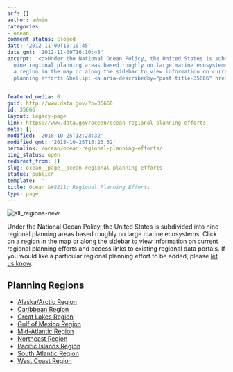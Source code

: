 ```yaml
---
acf: []
author: admin
categories:
- ocean
comment_status: closed
date: '2012-11-09T16:10:45'
date_gmt: '2012-11-09T16:10:45'
excerpt: '<p>Under the National Ocean Policy, the United States is subdivided into
  nine regional planning areas based roughly on large marine ecosystems. Click on
  a region in the map or along the sidebar to view information on current regional
  planning efforts &hellip; <a aria-describedby="post-title-35666" href="https://www.data.gov/ocean/ocean-regional-planning-efforts">Continued</a></p>

  '
featured_media: 0
guid: http://www.data.gov/?p=35666
id: 35666
layout: legacy-page
link: https://www.data.gov/ocean/ocean-regional-planning-efforts
meta: []
modified: '2018-10-25T12:23:32'
modified_gmt: '2018-10-25T16:23:32'
permalink: /ocean/ocean-regional-planning-efforts/
ping_status: open
redirect_from: []
slug: ocean__page__ocean-regional-planning-efforts
status: publish
template: ''
title: Ocean &#8211; Regional Planning Efforts
type: page
---
```




![all_regions-new](https://bsp-ocsit-prod-east-appdata.s3.us-east-1.amazonaws.com/datagov/wordpress/2014/05/all_regions-new.jpg)











 
Under the National Ocean Policy, the United States is subdivided into nine regional planning areas based roughly on large marine ecosystems. Click on a region in the map or along the sidebar to view information on current regional planning efforts and access links to existing regional data portals. If you would like a particular regional planning effort to be added, please [let us know](https://www.data.gov/contact).










Planning Regions
----------------




* [Alaska/Arctic Region](/ocean/page/regional-planning/alaska-arctic "Permanent Link to Alaska/Arctic Region")
* [Caribbean Region](/ocean/page/regional-planning/caribbean "Permanent Link to Caribbean Region")
* [Great Lakes Region](/ocean/page/regional-planning/great-lakes "Permanent Link to Great Lakes Region")
* [Gulf of Mexico Region](/ocean/page/regional-planning/gulf-of-mexico "Permanent Link to Gulf of Mexico Region")
* [Mid-Atlantic Region](/ocean/page/regional-planning/mid-atlantic "Permanent Link to Mid-Atlantic Region")
* [Northeast Region](/ocean/page/regional-planning/northeast "Permanent Link to Northeast Region")
* [Pacific Islands Region](/ocean/page/regional-planning/pacific-islands "Permanent Link to Pacific Islands Region")
* [South Atlantic Region](/ocean/page/regional-planning/south-atlantic "Permanent Link to South Atlantic Region")
* [West Coast Region](/ocean/page/regional-planning/west-coast "Permanent Link to West Coast Region")









